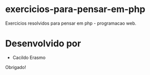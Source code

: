 # exercicios-para-pensar-em-php
Exercicios resolvidos para pensar em php - programacao web.

# Desenvolvido por 
 * Cacildo Erasmo

Obrigado!
